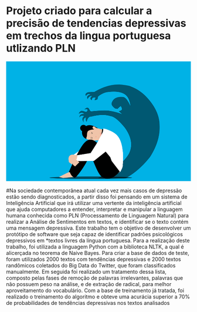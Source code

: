 # Projeto criado para calcular a precisão de tendencias depressivas em trechos da lingua portuguesa utlizando PLN 



![acurácia](./models/depre.png)



#Na sociedade contemporânea atual cada vez mais casos de depressão estão sendo diagnosticados, a partir disso foi pensando em um sistema de Inteligência Artificial que irá utilizar uma vertente da inteligência artificial que ajuda computadores a entender, interpretar e manipular a linguagem humana conhecida como PLN (Processamento de Linguagem Natural) para realizar a Análise de Sentimentos em textos, e identificar se o texto contém uma mensagem depressiva. Este trabalho tem o objetivo de desenvolver um protótipo de software que seja capaz de identificar padrões psicológicos depressivos em *textos livres da língua portuguesa. Para a realização deste trabalho, foi utilizada a linguagem Python com a biblioteca NLTK, a qual é alicerçada no teorema de Naive Bayes. Para criar a base de dados de teste, foram utilizados 2000 textos com tendências depressivas e 2000 textos randômicos coletados do Big Data do Twitter, que foram classificados manualmente. Em seguida foi realizado um tratamento dessa lista, composto pelas fases de remoção de palavras irrelevantes, palavras que não possuem peso na análise, e de extração de radical, para melhor aproveitamento do vocabulário. Com a base de treinamento já tratada, foi realizado o treinamento do algoritmo e obteve uma acurácia superior a 70% de probabilidades de tendências depressivas nos textos analisados
